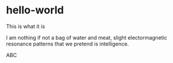 # hello-world
This is what it is

I am nothing if not a bag of water and meat, slight electormagnetic resonance patterns that we pretend is intelligence. 

ABC
